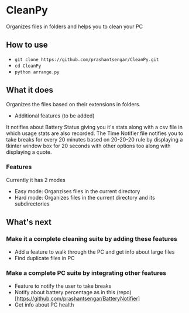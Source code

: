 # CleanPy
Organizes files in folders and helps you to clean your PC

## How to use
- `git clone https://github.com/prashantsengar/CleanPy.git`
- `cd CleanPy`
- `python arrange.py`

## What it does
Organizes the files based on their extensions in folders. 

- Additional features (to be added)

It notifies about Battery Status giving you it's stats along with a csv file in which usage stats are also recorded. The Time Notifier file notifies you to take breaks for every 20 minutes based on 20-20-20 rule by displaying a tkinter window box for 20 seconds with other options too along with displaying a quote.

### Features
Currently it has 2 modes

- Easy mode: Organzises files in the current directory
- Hard mode: Organizes files in the current directory and its subdirectories

## What's next

### Make it a complete cleaning suite by adding these features
- Add a feature to walk through the PC and get info about large files
- Find duplicate files in PC

### Make a complete PC suite by integrating other features
- Feature to notify the user to take breaks
- Notify about battery percentage as in this (repo)[https://github.com/prashantsengar/BatteryNotifier]
- Get info about PC health

